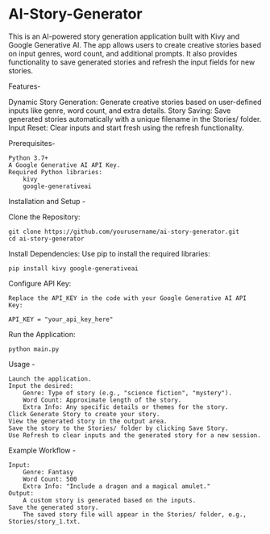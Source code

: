 # AI-Story-Generator
This is an AI-powered story generation application built with Kivy and Google Generative AI. The app allows users to create creative stories based on input genres, word count, and additional prompts. It also provides functionality to save generated stories and refresh the input fields for new stories.

Features-

  Dynamic Story Generation:
      Generate creative stories based on user-defined inputs like genre, word count, and extra details.
  Story Saving:
      Save generated stories automatically with a unique filename in the Stories/ folder.
  Input Reset:
      Clear inputs and start fresh using the refresh functionality.
      
Prerequisites-

    Python 3.7+
    A Google Generative AI API Key.
    Required Python libraries:
        kivy
        google-generativeai

Installation and Setup -

  Clone the Repository:

    git clone https://github.com/yourusername/ai-story-generator.git
    cd ai-story-generator

  Install Dependencies: Use pip to install the required libraries:

    pip install kivy google-generativeai

  Configure API Key:

    Replace the API_KEY in the code with your Google Generative AI API Key:

    API_KEY = "your_api_key_here"

  Run the Application:

    python main.py

Usage -

    Launch the application.
    Input the desired:
        Genre: Type of story (e.g., "science fiction", "mystery").
        Word Count: Approximate length of the story.
        Extra Info: Any specific details or themes for the story.
    Click Generate Story to create your story.
    View the generated story in the output area.
    Save the story to the Stories/ folder by clicking Save Story.
    Use Refresh to clear inputs and the generated story for a new session.

Example Workflow -

    Input:
        Genre: Fantasy
        Word Count: 500
        Extra Info: "Include a dragon and a magical amulet."
    Output:
        A custom story is generated based on the inputs.
    Save the generated story.
        The saved story file will appear in the Stories/ folder, e.g., Stories/story_1.txt.
  
